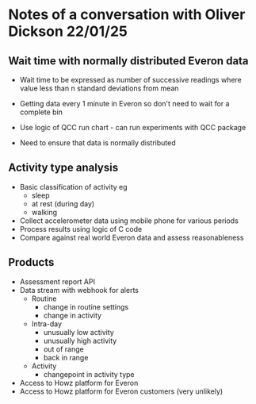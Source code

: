 # Notes of a conversation with Oliver Dickson 22/01/25

## Wait time with normally distributed Everon data

* Wait time to be expressed as number of successive readings where value less than n standard deviations from mean

* Getting data every 1 minute in Everon so don't need to wait for a complete bin

* Use logic of QCC run chart - can run experiments with QCC package

* Need to ensure that data is normally distributed 

## Activity type analysis

* Basic classification of activity eg
  * sleep
  * at rest (during day)
  * walking 
* Collect accelerometer data using mobile phone for various periods
* Process results using logic of C code
* Compare against real world Everon data and assess reasonableness 

 ## Products 

* Assessment report API
* Data stream with webhook for alerts 
  * Routine
    * change in routine settings
    * change in activity
  * Intra-day
    * unusually low activity
    * unusually high activity
    * out of range 
    * back in range 
  * Activity 
    * changepoint in activity type  
* Access to Howz platform for Everon
* Access to Howz platform for Everon customers (very unlikely)